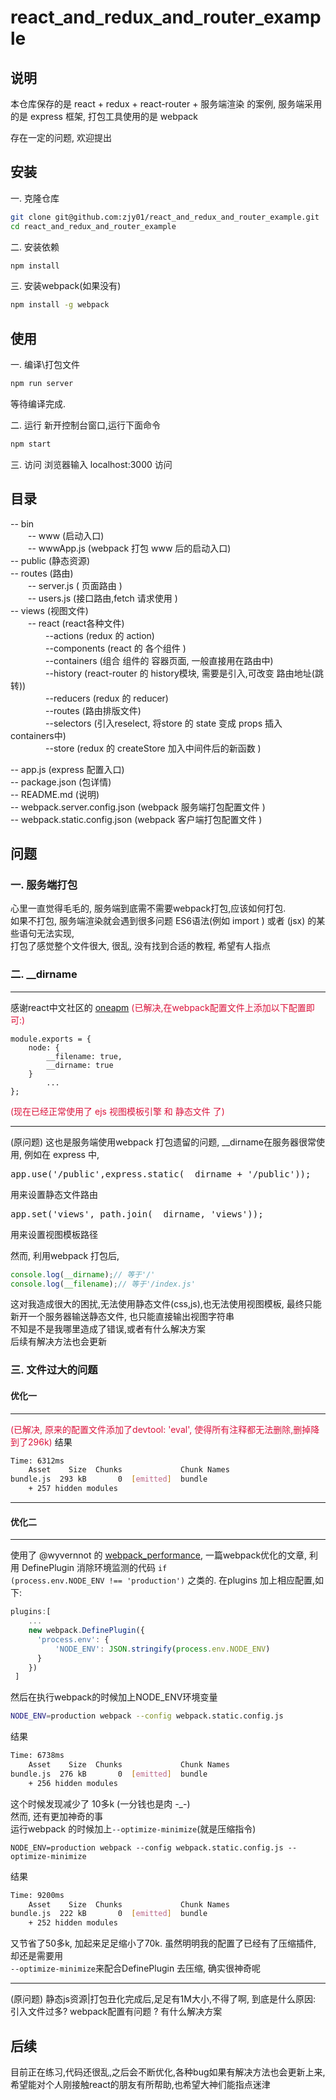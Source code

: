 # react_and_redux_and_router_example

## 说明  
本仓库保存的是 react + redux + react-router + 服务端渲染 的案例,
服务端采用的是 express 框架, 打包工具使用的是 webpack

存在一定的问题, 欢迎提出  

## 安装  
一. 克隆仓库
```bash
git clone git@github.com:zjy01/react_and_redux_and_router_example.git  
cd react_and_redux_and_router_example
```  
  
二. 安装依赖
```bash
npm install
```  
  
三. 安装webpack(如果没有)
```bash
npm install -g webpack
```  

## 使用  
一. 编译\打包文件
```bash
npm run server
```  
等待编译完成.  
  
二. 运行
新开控制台窗口,运行下面命令
```bash
npm start
```  
  
三. 访问
浏览器输入 localhost:3000 访问

## 目录 

-- bin  
　　-- www (启动入口)  
　　-- wwwApp.js (webpack 打包 www 后的启动入口)   
-- public (静态资源)  
-- routes (路由)  
　　-- server.js ( 页面路由 )  
　　-- users.js (接口路由,fetch 请求使用 )  
-- views (视图文件)  
　　-- react (react各种文件)  
　　　　--actions (redux 的 action)  
　　　　--components (react 的 各个组件 )  
　　　　--containers (组合 组件的 容器页面, 一般直接用在路由中)  
　　　　--history (react-router 的 history模块, 需要是引入,可改变 路由地址(跳转))  
　　　　--reducers (redux 的 reducer)  
　　　　--routes (路由排版文件)  
　　　　--selectors (引入reselect, 将store 的 state 变成 props 插入 containers中)  
　　　　--store (redux 的 createStore 加入中间件后的新函数 )  

-- app.js (express 配置入口)  
-- package.json (包详情)  
-- README.md (说明)  
-- webpack.server.config.json (webpack 服务端打包配置文件 )  
-- webpack.static.config.json (webpack 客户端打包配置文件 )  

## 问题  
### 一. 服务端打包
心里一直觉得毛毛的, 服务端到底需不需要webpack打包,应该如何打包.  
如果不打包, 服务端渲染就会遇到很多问题 ES6语法(例如 import ) 或者 (jsx) 的某些语句无法实现,  
打包了感觉整个文件很大, 很乱, 没有找到合适的教程, 希望有人指点  

### 二. __dirname    

****
感谢react中文社区的 [oneapm](http://react-china.org/users/oneapm/activity)
<font color=#DC143C >(已解决,在webpack配置文件上添加以下配置即可:)</font>
```
module.exports = {
	node: {
		__filename: true,
		__dirname: true
	}
        ...
};
```  
<font color=#DC143C >(现在已经正常使用了 ejs 视图模板引擎 和 静态文件 了)</font>  

***

(原问题)
这也是服务端使用webpack 打包遗留的问题, __dirname在服务器很常使用, 例如在 express 中,
<pre>app.use('/public',express.static(__dirname + '/public'));</pre>
用来设置静态文件路由  
<pre>app.set('views', path.join(__dirname, 'views'));</pre>
用来设置视图模板路径  

然而, 利用webpack 打包后, 
```js
console.log(__dirname);// 等于'/'  
console.log(__filename);// 等于'/index.js'
```
这对我造成很大的困扰,无法使用静态文件(css,js),也无法使用视图模板, 最终只能新开一个服务器输送静态文件, 也只能直接输出视图字符串  
不知是不是我哪里造成了错误,或者有什么解决方案  
后续有解决方法也会更新  

### 三. 文件过大的问题  
#### 优化一  
****
<font color=#DC143C >(已解决, 原来的配置文件添加了devtool: 'eval', 使得所有注释都无法删除,删掉降到了296k)</font>
结果
```bash
Time: 6312ms
    Asset    Size  Chunks             Chunk Names
bundle.js  293 kB       0  [emitted]  bundle
    + 257 hidden modules
```
****
#### 优化二  
****
使用了 @wyvernnot 的 [webpack_performance](https://github.com/wyvernnot/webpack_performance/tree/master/compress-example), 一篇webpack优化的文章,
利用 DefinePlugin 消除环境监测的代码 <code>if (process.env.NODE_ENV !== 'production')</code> 之类的.
在plugins 加上相应配置,如下:
```js
plugins:[
    ...
    new webpack.DefinePlugin({
      'process.env': {
          'NODE_ENV': JSON.stringify(process.env.NODE_ENV)
      }
    })
 ]
```   
然后在执行webpack的时候加上NODE_ENV环境变量 
```bash
NODE_ENV=production webpack --config webpack.static.config.js
```
结果
```bash
Time: 6738ms
    Asset    Size  Chunks             Chunk Names
bundle.js  276 kB       0  [emitted]  bundle
    + 256 hidden modules
```
这个时候发现减少了 10多k (一分钱也是肉 -_-)  
然而, 还有更加神奇的事  
运行webpack 的时候加上<code>--optimize-minimize</code>(就是压缩指令)
```
NODE_ENV=production webpack --config webpack.static.config.js --optimize-minimize
```
结果
```bash
Time: 9200ms
    Asset    Size  Chunks             Chunk Names
bundle.js  222 kB       0  [emitted]  bundle
    + 252 hidden modules
```
又节省了50多k, 加起来足足缩小了70k.
虽然明明我的配置了已经有了压缩插件, 却还是需要用<code> --optimize-minimize</code>来配合DefinePlugin 去压缩, 确实很神奇呢  

****

(原问题)
静态js资源|打包丑化完成后,足足有1M大小,不得了啊, 到底是什么原因: 引入文件过多? webpack配置有问题 ? 有什么解决方案

## 后续  
目前正在练习,代码还很乱,之后会不断优化,各种bug如果有解决方法也会更新上来,希望能对个人刚接触react的朋友有所帮助,也希望大神们能指点迷津



